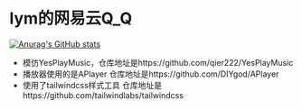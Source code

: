 # lym的网易云Q_Q
[![Anurag's GitHub stats](https://github-readme-stats.vercel.app/api?username=98lym&show_icons=true&theme=radical)](https://github.com/anuraghazra/github-readme-stats)

- 模仿YesPlayMusic，仓库地址是https://github.com/qier222/YesPlayMusic
- 播放器使用的是APlayer 仓库地址是https://github.com/DIYgod/APlayer
- 使用了tailwindcss样式工具 仓库地址是https://github.com/tailwindlabs/tailwindcss

